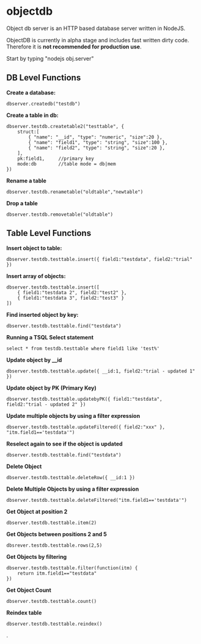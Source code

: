 objectdb
========

Object db server is an HTTP based database server written in NodeJS.

ObjectDB is currently in alpha stage and includes fast written dirty code. Therefore it is **not recommended for production use**. 

Start by typing "nodejs obj.server"

DB Level Functions
------------------

**Create a database:**   

	dbserver.createdb("testdb")
 
**Create a table in db:**   

	dbserver.testdb.createtable2("testtable", {   
		struct:[   
			{ "name": "__id", "type": "numeric", "size":20 },   
			{ "name": "field1", "type": "string", "size":100 },   
			{ "name": "field2", "type": "string", "size":20 },   
		],   
		pk:field1,     //primary key   
		mode:db        //table mode = db|mem   
	})

**Rename a table**

	dbserver.testdb.renametable("oldtable","newtable")
	
**Drop a table**

	dbserver.testdb.removetable("oldtable")

Table Level Functions
---------------------

**Insert object to table:**   

	dbserver.testdb.testtable.insert({ field1:"testdata", field2:"trial" })   
	
**Insert array of objects:**

	dbserver.testdb.testtable.insert([
		{ field1:"testdata 2", field2:"test2" },
		{ field1:"testdata 3", field2:"test3" }
	])
   
**Find inserted object by key:**   

	dbserver.testdb.testtable.find("testdata")   

**Running a TSQL Select statement**   

	select * from testdb.testtable where field1 like 'test%'   

**Update object by __id**

	dbserver.testdb.testtable.update({ __id:1, field2:"trial - updated 1" })
	
**Update object by PK (Primary Key)**   

	dbserver.testdb.testtable.updatebyPK({ field1:"testdata", field2:"trial - updated 2" })   

**Update multiple objects by using a filter expression**

	dbserver.testdb.testtable.updateFiltered({ field2:"xxx" }, "itm.field1=='testdata'")
	
**Reselect again to see if the object is updated**   

	dbserver.testdb.testtable.find("testdata")   

**Delete Object**   

	dbserver.testdb.testtable.deleteRow({ __id:1 })   
  
**Delete Multiple Objects by using a filter expression**

	dbserver.testdb.testtable.deleteFiltered("itm.field1=='testdata'")
	
**Get Object at position 2**

	dbserver.testdb.testtable.item(2)
	
**Get Objects between positions 2 and 5**

	dbsrever.testdb.testtable.rows(2,5)
	
**Get Objects by filtering**

	dbserver.testdb.testtable.filter(function(itm) {
		return itm.field1=="testdata"
	})

**Get Object Count**

	dbserver.testdb.testtable.count()
	
**Reindex table**

	dbserver.testdb.testtable.reindex()
	




   .
  
   
 

   
